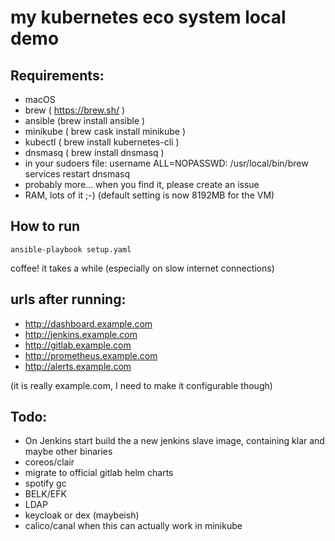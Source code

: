 # my kubernetes eco system local demo

## Requirements:
- macOS
- brew ( https://brew.sh/ )
- ansible (brew install ansible )
- minikube ( brew cask install minikube )
- kubectl ( brew install kubernetes-cli )
- dnsmasq ( brew install dnsmasq )
- in your sudoers file: username ALL=NOPASSWD: /usr/local/bin/brew services restart dnsmasq
- probably more... when you find it, please create an issue
- RAM, lots of it ;-) (default setting is now 8192MB for the VM)

## How to run
```
ansible-playbook setup.yaml
```
coffee! it takes a while (especially on slow internet connections)

## urls after running:
- http://dashboard.example.com
- http://jenkins.example.com
- http://gitlab.example.com
- http://prometheus.example.com
- http://alerts.example.com

(it is really example.com, I need to make it configurable though)

## Todo:
- On Jenkins start build the a new jenkins slave image, containing klar and maybe other binaries
- coreos/clair
- migrate to official gitlab helm charts
- spotify gc
- BELK/EFK
- LDAP
- keycloak or dex (maybeish)
- calico/canal when this can actually work in minikube
